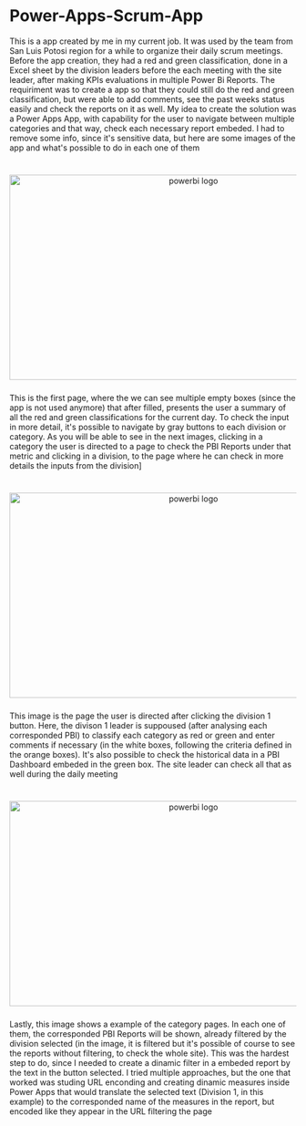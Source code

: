 # Power-Apps-Scrum-App

This is a app created by me in my current job. It was used by the team from San Luis Potosi region for a while to organize their daily scrum meetings. Before the app creation, they had a red and green classification, done in a Excel sheet by the division leaders before the each meeting with the site leader, after making KPIs evaluations in multiple Power Bi Reports. The requiriment was to create a app so that they could still do the red and green classification, but were able to add comments, see the past weeks status easily and check the reports on it as well. My idea to create the solution was a Power Apps App, with capability for the user to navigate between multiple categories and that way, check each necessary report embeded. I had to remove some info, since it's sensitive data, but here are some images of the app and what's possible to do in each one of them
#

<p align="center">
<img width="12" />
<img src="https://github.com/GianottiLeo/Power-Apps-Scrum-App/assets/164948682/42ddbe47-a81c-41f1-9705-ca09c275042a" height="360" alt="powerbi logo" width ="630"  />
  
###

This is the first page, where the we can see multiple empty boxes (since the app is not used anymore) that after filled, presents the user a summary of all the red and green classifications for the current day. To check the input in more detail, it's possible to navigate by gray buttons to each division or category. As you will be able to see in the next images, clicking in a category the user is directed to a page to check the PBI Reports under that metric and clicking in a division, to the page where he can check in more details the inputs from the division]
#
<p align="center">
<img width="12" />
<img src="https://github.com/GianottiLeo/Power-Apps-Scrum-App/assets/164948682/5f176359-4eaf-4204-9c9e-60690fed653c" height="360" alt="powerbi logo" width ="630"  />
  
###
This image is the page the user is directed after clicking the division 1 button. Here, the divison 1 leader is suppoused (after analysing each corresponded PBI) to classify each category as red or green and enter comments if necessary (in the white boxes, following the criteria defined in the orange boxes). It's also possible to check the historical data in a PBI Dashboard embeded in the green box. The site leader can check all that as well during the daily meeting
#

<p align="center">
<img width="12" />
<img src="https://github.com/GianottiLeo/Power-Apps-Scrum-App/assets/164948682/ef0cdabf-4b82-48f3-9204-65a16e77bb28" height="360" alt="powerbi logo" width ="630"  />

###
Lastly, this image shows a example of the category pages. In each one of them, the corresponded PBI Reports will be shown, already filtered by the division selected (in the image, it is filtered but it's possible of course to see the reports without filtering, to check the whole site). This was the hardest step to do, since I needed to create a dinamic filter in a embeded report by the text in the button selected. I tried multiple approaches, but the one that worked was studing URL enconding and creating dinamic measures inside Power Apps that would translate the selected text (Division 1, in this example) to the corresponded name of the measures in the report, but encoded like they appear in the URL filtering the page

